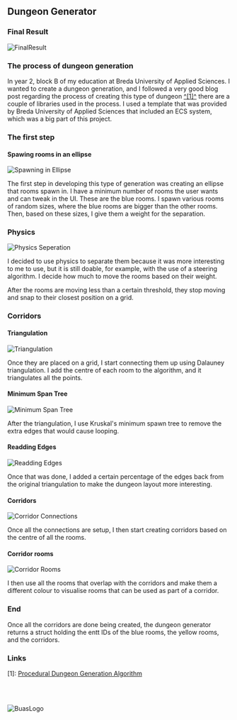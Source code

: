 ## Dungeon Generator


### Final Result
![FinalResult](/Images/FinalResult.gif)


### The process of dungeon generation


In year 2, block B of my education at Breda University of Applied Sciences. I wanted to create a dungeon generation, and I followed a very good blog post regarding the process of creating this type of dungeon [^[1]^](#links) there are a couple of libraries used in the process. I used a template that was provided by Breda University of Applied Sciences that included an ECS system, which was a big part of this project.


### The first step


#### Spawing rooms in an ellipse
![Spawning in Ellipse](/Images/RandomRoomsInEllipse.gif)


The first step in developing this type of generation was creating an ellipse that rooms spawn in. I have a minimum number of rooms the user wants and can tweak in the UI. These are the blue rooms. I spawn various rooms of random sizes, where the blue rooms are bigger than the other rooms. Then, based on these sizes, I give them a weight for the separation.


### Physics


![Physics Seperation](/Images/PhysicsSeperationOfRooms.gif)


I decided to use physics to separate them because it was more interesting to me to use, but it is still doable, for example, with the use of a steering algorithm. I decide how much to move the rooms based on their weight.


After the rooms are moving less than a certain threshold, they stop moving and snap to their closest position on a grid.


### Corridors


#### Triangulation
![Triangulation](/Images/RoomTriangulation.png)


Once they are placed on a grid, I start connecting them up using Dalauney triangulation. I add the centre of each room to the algorithm, and it triangulates all the points.


#### Minimum Span Tree
![Minimum Span Tree](/Images/RoomMinimumSpanTree.png)


After the triangulation, I use Kruskal's minimum spawn tree to remove the extra edges that would cause looping.


#### Readding Edges
![Readding Edges](/Images/RoomReaddingCorridors.png)


Once that was done, I added a certain percentage of the edges back from the original triangulation to make the dungeon layout more interesting.


#### Corridors
![Corridor Connections](/Images/CorridorsConnecting.png)


Once all the connections are setup, I then start creating corridors based on the centre of all the rooms.


#### Corridor rooms
![Corridor Rooms](/Images/CorridorsConnectingChangingRooms.png)


I then use all the rooms that overlap with the corridors and make them a different colour to visualise rooms that can be used as part of a corridor.


### End


Once all the corridors are done being created, the dungeon generator returns a struct holding the entt IDs of the blue rooms, the yellow rooms, and the corridors.


### Links


[1]: [Procedural Dungeon Generation Algorithm](https://www.gamedeveloper.com/programming/procedural-dungeon-generation-algorithm)


<br></br>


![BuasLogo](/Images/Logo_BUas_Black.png)